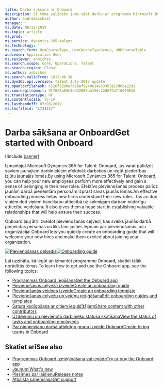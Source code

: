 ```yaml
---
title: Darba sākšana ar Onboard
description: Šī tēma palīdzēs jums sākt darbu ar programmu Microsoft Dynamics 365 for Talent - Onboard. Onboard palīdz jūsu jaunajām darbā pieņemtajām personām pārliecinoši sākt darbu, sniedzot tām ceļvedi, kas nodrošina netraucētu pievienošanas procesu.
author: andreabichsel
manager: ''
ms.date: 06/21/2019
ms.topic: article
ms.prod: ''
ms.service: dynamics-365-talent
ms.technology: ''
ms.search.form: HcmCourseType, HcmCourseTypeGroup, HRMCourseTable
audience: Application User
ms.reviewer: anbichse
ms.search.scope: Core, Operations, Talent
ms.search.region: Global
ms.author: anbichse
ms.search.validFrom: 2017-06-30
ms.dyn365.ops.version: Talent July 2017 update
ms.openlocfilehash: 6526f320be7d18af92406149633b3e15d0be2291
ms.sourcegitcommit: 9f762fa89c5b432667aa156c22d679a7f601952d
ms.translationtype: HT
ms.contentlocale: lv-LV
ms.lasthandoff: 07/08/2019
ms.locfileid: "1731217"
---
```

# <a name="get-started-with-onboard"></a><span data-ttu-id="1a4cc-104">Darba sākšana ar Onboard</span><span class="sxs-lookup"><span data-stu-id="1a4cc-104">Get started with Onboard</span></span>

[!include [banner](includes/banner.md)]

<span data-ttu-id="1a4cc-105">Izmantojot Microsoft Dynamics 365 for Talent: Onboard, jūs varat palīdzēt saviem jaunajiem darbiniekiem efektīvāk darboties un iegūt piederības izjūtu jaunajās lomās.</span><span class="sxs-lookup"><span data-stu-id="1a4cc-105">By using Microsoft Dynamics 365 for Talent: Onboard, you can help your new employees perform more effectively and gain a sense of belonging in their new roles.</span></span> <span data-ttu-id="1a4cc-106">Efektīvs pievienošanas process palīdz jaunām darbā pieņemtām personām izprast savas jaunās lomas.</span><span class="sxs-lookup"><span data-stu-id="1a4cc-106">An effective onboarding process helps new hires understand their new roles.</span></span> <span data-ttu-id="1a4cc-107">Tas arī dod viņiem dod viņiem handikapu attiecībā uz sekmīgam darbam noderīgu attiecību veidošanu.</span><span class="sxs-lookup"><span data-stu-id="1a4cc-107">It also gives them a head start in establishing valuable relationships that will help ensure their success.</span></span>

<span data-ttu-id="1a4cc-108">Onboard ļauj ātri izveidot pievienošanas ceļvedi, kas sveiks jaunās darbā pieņemtās personas un liks tām justies lepnām par pievienošanos jūsu organizācijai.</span><span class="sxs-lookup"><span data-stu-id="1a4cc-108">Onboard lets you quickly create an onboarding guide that will welcome your new hires and make them excited about joining your organization.</span></span>

<span data-ttu-id="1a4cc-109">[![Pievienošanas ceļvedis](./media/onboard-onboarding-guide.png)](./media/onboard-onboarding-guide.png)</span><span class="sxs-lookup"><span data-stu-id="1a4cc-109">[![Onboarding guide](./media/onboard-onboarding-guide.png)](./media/onboard-onboarding-guide.png)</span></span>

<span data-ttu-id="1a4cc-110">Lai uzzinātu, kā iegūt un izmantot programmu Onboard, skatiet tālāk norādītās tēmas.</span><span class="sxs-lookup"><span data-stu-id="1a4cc-110">To learn how to get and use the Onboard app, see the following topics:</span></span>

- [<span data-ttu-id="1a4cc-111">Programmas Onboard iegūšana</span><span class="sxs-lookup"><span data-stu-id="1a4cc-111">Get the Onboard app</span></span>](./onboard-get-app.md)
- [<span data-ttu-id="1a4cc-112">Pievienošanas ceļveža izveide</span><span class="sxs-lookup"><span data-stu-id="1a4cc-112">Create an onboarding guide</span></span>](./onboard-create-guide.md)
- [<span data-ttu-id="1a4cc-113">Pievienošanās veidnes izveide</span><span class="sxs-lookup"><span data-stu-id="1a4cc-113">Create an onboarding template</span></span>](./onboard-create-template.md)
- [<span data-ttu-id="1a4cc-114">Pievienošanas ceļvežu un veidņu rediģēšana</span><span class="sxs-lookup"><span data-stu-id="1a4cc-114">Edit onboarding guides and templates</span></span>](./onboard-edit-guides-templates.md)
- [<span data-ttu-id="1a4cc-115">Satura kopīgošana ar citiem ieguldītājiem</span><span class="sxs-lookup"><span data-stu-id="1a4cc-115">Share content with other contributors</span></span>](./onboard-share-template.md)
- [<span data-ttu-id="1a4cc-116">Uzdevumu un pievienoto darbinieku statusa skatīšana</span><span class="sxs-lookup"><span data-stu-id="1a4cc-116">View the status of tasks and onboarding employees</span></span>](./onboard-view-status.md)
- [<span data-ttu-id="1a4cc-117">Par pieņemšanu darbā atbildīgo grupu izveide Onboard</span><span class="sxs-lookup"><span data-stu-id="1a4cc-117">Create hiring teams in Onboard</span></span>](./onboard-create-team.md)

## <a name="see-also"></a><span data-ttu-id="1a4cc-118">Skatiet arī</span><span class="sxs-lookup"><span data-stu-id="1a4cc-118">See also</span></span>

- [<span data-ttu-id="1a4cc-119">Programmas Onboard izmēģināšana vai iegāde</span><span class="sxs-lookup"><span data-stu-id="1a4cc-119">Try or buy the Onboard app</span></span>](https://dynamics.microsoft.com/talent/onboard/)
- [<span data-ttu-id="1a4cc-120">Jaunumi</span><span class="sxs-lookup"><span data-stu-id="1a4cc-120">What's new</span></span>](./whats-new.md)
- [<span data-ttu-id="1a4cc-121">Piezīmes par laidienu</span><span class="sxs-lookup"><span data-stu-id="1a4cc-121">Release notes</span></span>](https://docs.microsoft.com/business-applications-release-notes/index)
- [<span data-ttu-id="1a4cc-122">Atbalsta saņemšana</span><span class="sxs-lookup"><span data-stu-id="1a4cc-122">Get support</span></span>](./talent-support.md)
